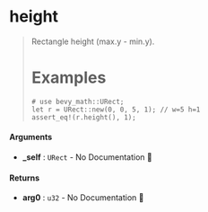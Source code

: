 # height

>  Rectangle height (max.y - min.y).
>  # Examples
>  ```
>  # use bevy_math::URect;
>  let r = URect::new(0, 0, 5, 1); // w=5 h=1
>  assert_eq!(r.height(), 1);
>  ```

#### Arguments

- **\_self** : `URect` \- No Documentation 🚧

#### Returns

- **arg0** : `u32` \- No Documentation 🚧